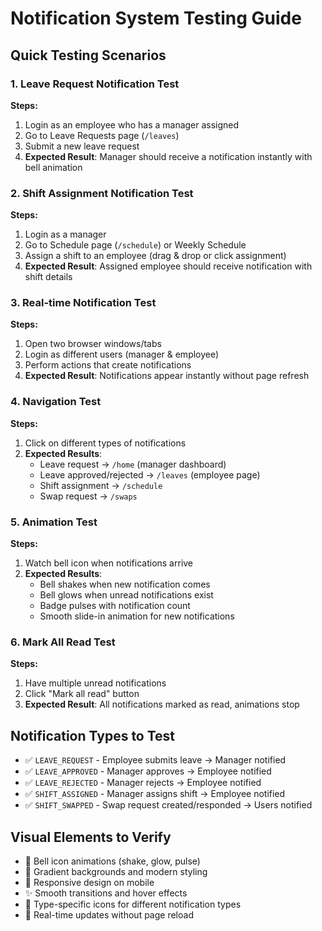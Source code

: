 # Notification System Testing Guide

## Quick Testing Scenarios

### 1. Leave Request Notification Test
**Steps:**
1. Login as an employee who has a manager assigned
2. Go to Leave Requests page (`/leaves`)
3. Submit a new leave request
4. **Expected Result**: Manager should receive a notification instantly with bell animation

### 2. Shift Assignment Notification Test
**Steps:**
1. Login as a manager
2. Go to Schedule page (`/schedule`) or Weekly Schedule
3. Assign a shift to an employee (drag & drop or click assignment)
4. **Expected Result**: Assigned employee should receive notification with shift details

### 3. Real-time Notification Test
**Steps:**
1. Open two browser windows/tabs
2. Login as different users (manager & employee)
3. Perform actions that create notifications
4. **Expected Result**: Notifications appear instantly without page refresh

### 4. Navigation Test
**Steps:**
1. Click on different types of notifications
2. **Expected Results**:
   - Leave request → `/home` (manager dashboard)
   - Leave approved/rejected → `/leaves` (employee page)
   - Shift assignment → `/schedule`
   - Swap request → `/swaps`

### 5. Animation Test
**Steps:**
1. Watch bell icon when notifications arrive
2. **Expected Results**:
   - Bell shakes when new notification comes
   - Bell glows when unread notifications exist
   - Badge pulses with notification count
   - Smooth slide-in animation for new notifications

### 6. Mark All Read Test
**Steps:**
1. Have multiple unread notifications
2. Click "Mark all read" button
3. **Expected Result**: All notifications marked as read, animations stop

## Notification Types to Test

- ✅ `LEAVE_REQUEST` - Employee submits leave → Manager notified
- ✅ `LEAVE_APPROVED` - Manager approves → Employee notified
- ✅ `LEAVE_REJECTED` - Manager rejects → Employee notified
- ✅ `SHIFT_ASSIGNED` - Manager assigns shift → Employee notified
- ✅ `SHIFT_SWAPPED` - Swap request created/responded → Users notified

## Visual Elements to Verify

- 🔔 Bell icon animations (shake, glow, pulse)
- 🎨 Gradient backgrounds and modern styling
- 📱 Responsive design on mobile
- ✨ Smooth transitions and hover effects
- 🎯 Type-specific icons for different notification types
- 💫 Real-time updates without page reload

